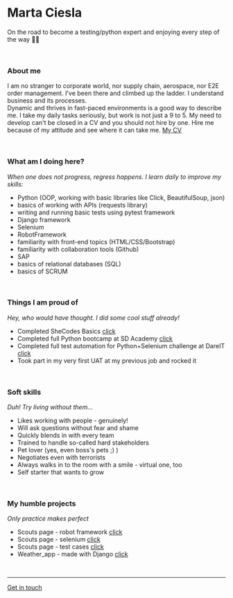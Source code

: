 
# Marta Ciesla
On the road to become a testing/python expert
and enjoying every step of the way 👩‍💻

<br>

### About me
I am no stranger to corporate world, nor supply chain, aerospace, nor E2E order management. I've been there and climbed up the ladder. I understand business and its processes.<br>
Dynamic and thrives in fast-paced environments is a good way to describe me. I take my daily tasks seriously, but work is not just a 9 to 5. My need to develop can't be closed in a CV and you should not hire by one. Hire me because of my attitude and see where it can take me.
[My CV](https://github.com/martus89/portfolio/blob/master/files/CV_Marta_Ciesla.pdf)

<br>

### What am I doing here?

*When one does not progress, regress happens. I learn daily to improve my skills:*  
- Python (OOP, working with basic libraries like Click, BeautifulSoup, json)
- basics of working with APIs (requests library)
- writing and running basic tests using pytest framework
- Django framework
- Selenium
- RobotFramework
- familiarity with front-end topics (HTML/CSS/Bootstrap)
- familiarity with collaboration tools (Github)
- SAP
- basics of relational databases (SQL)
- basics of SCRUM

<br>

### Things I am proud of
*Hey, who would have thought. I did some cool stuff already!*

- Completed SheCodes Basics [click](https://www.shecodes.io/certificates/0c6b59e210a45001d5e91eb816920625)
- Completed full Python bootcamp at SD Academy [click](https://app.diplomasafe.com/pl-PL/diploma/def0f72e58ac174f2604661dc0ffbd40927ad232d)
- Completed full test automation for Python+Selenium challenge at DareIT [click](https://github.com/martus89/portfolio/blob/master/files/EN_Certificate%20of%20completion_Automat%20ed%20Testing%20%2B%20Python_Marta%20Cie%C5%9Bla.pdf)
- Took part in my very first UAT at my previous job and rocked it

<br>

### Soft skills
*Duh! Try living without them...*

- Likes working with people - genuinely!
- Will ask questions without fear and shame
- Quickly blends in with every team
- Trained to handle so-called hard stakeholders
- Pet lover (yes, even boss's pets ;) )
- Negotiates even with terrorists
- Always walks in to the room with a smile - virtual one, too
- Self starter that wants to grow

<br>

### My humble projects
*Only practice makes perfect*

- Scouts page - robot framework [click](https://github.com/martus89/footballscouts_robotframework_r)
- Scouts page - selenium [click](https://github.com/martus89/Testing_scouts)
- Scouts page - test cases [click](https://drive.google.com/drive/folders/1w3fDOcsQiULcTEN04eUFY1Uuzuc3ASXT?usp=drive_link)
- Weather_app - made with Django [click](https://github.com/martus89/weather_app)



<br>

***
[Get in touch](https://www.linkedin.com/in/marta-ciesla-1a773b50/)
